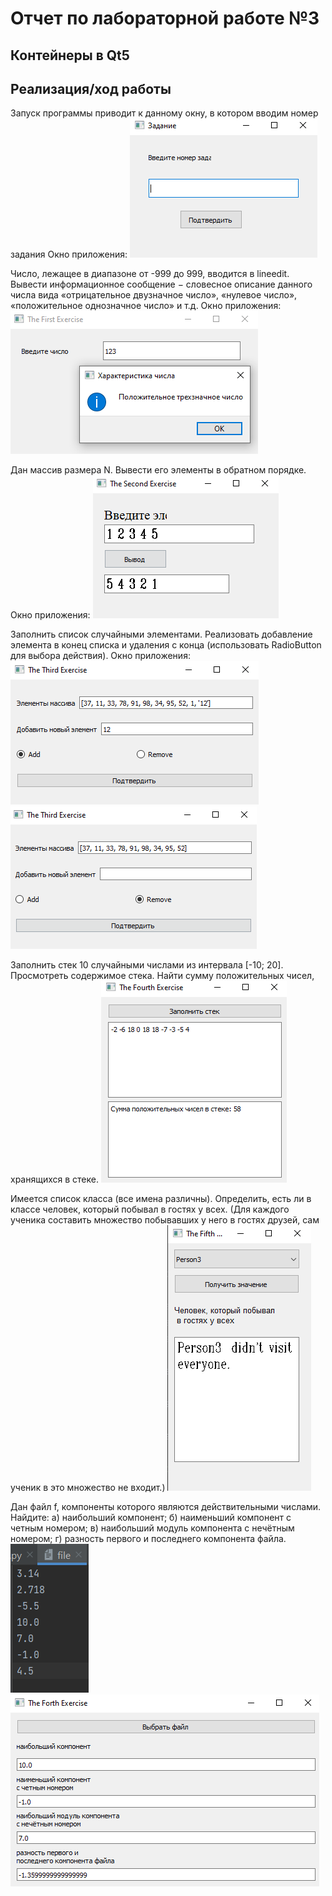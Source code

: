 # Отчет по лабораторной работе №3

## Контейнеры в Qt5

## Реализация/ход работы

Запуск программы приводит к данному окну, в котором вводим номер задания
Окно приложения:
![image](./images/0.png)

Число, лежащее в диапазоне от -999 до 999, вводится в lineedit. Вывести информационное сообщение − словесное описание данного числа вида «отрицательное двузначное число», «нулевое число», «положительное однозначное число» и т.д.
Окно приложения:
![image](./images/1.png)

Дан массив размера N. Вывести его элементы в обратном порядке.
Окно приложения:
![image](./images/2.png)

Заполнить список случайными элементами. Реализовать добавление элемента в конец списка и удаления с конца (использовать RadioButton для выбора действия).
Окно приложения:
![image](./images/3.1.png)
![image](./images/3.2.png)

Заполнить стек 10 случайными числами из интервала [-10; 20]. Просмотреть содержимое стека. Найти сумму положительных чисел, хранящихся в стеке.
![image](./images/4.png)

Имеется список класса (все имена различны). Определить, есть ли в классе человек, который побывал в гостях у всех. (Для каждого ученика составить множество побывавших у него в гостях друзей, сам ученик в это множество не входит.)
![image](./images/5.png)

Дан файл f, компоненты которого являются действительными числами. Найдите:
а) наибольший компонент;
б) наименьший компонент с четным номером;
в) наибольший модуль компонента с нечётным номером;
г) разность первого и последнего компонента файла.
![image](./images/6.1.png)
![image](./images/6.2.png)
